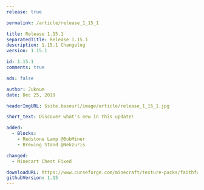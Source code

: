 ```yaml
---
release: true

permalink: /article/release_1_15_1

title: Release 1.15.1
separatedTitle: Release 1.15.1
description: 1.15.1 Changelog
version: 1.15.1

id: 1.15.1
comments: true

ads: false

author: Juknum
date: Dec 25, 2019

headerImgURL: $site.baseurl/image/article/release_1_15_1.jpg

short_text: Discover what's new in this update!

added:
  - Blocks:
    - Redstone Lamp @BubMiner
    - Brewing Stand @Nekzuris

changed:
  - Minecart Chest Fixed

downloadURL: https://www.curseforge.com/minecraft/texture-packs/faithful-3d/files/2849351
githubVersion: 1.15
---
```

